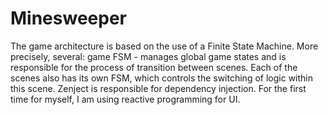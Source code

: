 # Minesweeper
The game architecture is based on the use of a Finite State Machine. More precisely, several: game FSM - manages global game states and is responsible for the process of transition between scenes. Each of the scenes also has its own FSM, which controls the switching of logic within this scene.
Zenject is responsible for dependency injection.
For the first time for myself, I am using reactive programming for UI.
